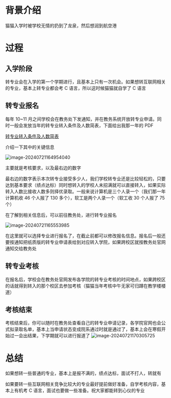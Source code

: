 # 背景介绍

猫猫入学时被学校无情的扔到了龙泉，然后想润到航空港

# 过程

## 入学阶段

转专业会在入学的第一个学期进行，且基本上只有一次机会。如果想转互联网相关的专业，基本上转专业都会考 C 语言，所以这时候猫猫就自学了 C 语言

## 转专业报名

每年 10~11 月之间学校会在教务处下发通知，并在教务系统开放转专业申请。同时一般会发放当年的转专业转入条件及人数简表，下面给出我那一年的 PDF

[转专业转入条件及人数简表](http://suyu2748.fun:9000/smart-comm/2021%E5%B9%B4%E8%BD%AC%E4%B8%93%E4%B8%9A%E8%BD%AC%E5%85%A5%E6%9D%A1%E4%BB%B6%E5%8F%8A%E4%BA%BA%E6%95%B0%E7%AE%80%E8%A1%A8.pdf)

介绍一下其中的关键信息

![image-20240721164954040](.\image-20240721164954040.png)

主要就是考核要求，以及最右边的数字

最右边的数字表示本次转专业接受多少人，我们学校转专业还是比较轻松的，只要达到基本要求（绩点达标）同时想转入的学校人未招满就可以直接转入，如果实际转入人数比接收人数多则择优录取。一般来说计算机是三个人录一个（我们那一年计算机收 46 个人报了 130 多个），软工是两个人录一个（软工收 30 个人报了 75 个）

在了解到相关信息后，可以前往教务处，进行转专业报名

![image-20240721165553985](.\image-20240721165553985.png)

在这里就可以选择专业进行报名了，在截止前都可以修改报名信息。报名后一般还要按通知把纸质版的转专业申请表给到对应转入学院，如果跨校区就按教务处官网通知交给教务处

## 转专业考核

在报名后，学校会在教务处官网发布各学院的转专业考核的时间地点，如果跨校区的话就得到转入的那个校区去参加考核（猫猫当年考核中午无家可归蹲在教学楼楼道）

## 考核结束

考核结束后，你可以随时在教务处查看自己的转专业申请记录，各学院官网也会公式拟录取名单，基本上当申请状态变成院系通过时就是通过了，基本上会在寒假开始过一会出结果，下学期就可以进行报道了
![image-20240721170305725](.\image-20240721170305725.png)

# 总结

如果想转一些普通的专业，基本上是报不满的，绩点达标，面试不打人，转就有

如果要转一些互联网相关竞争比较大的专业最好提前做好准备，自学考核内容，基本上有机考 C 语言，面试也要做一些准备。祝大家都能转到心仪的专业
